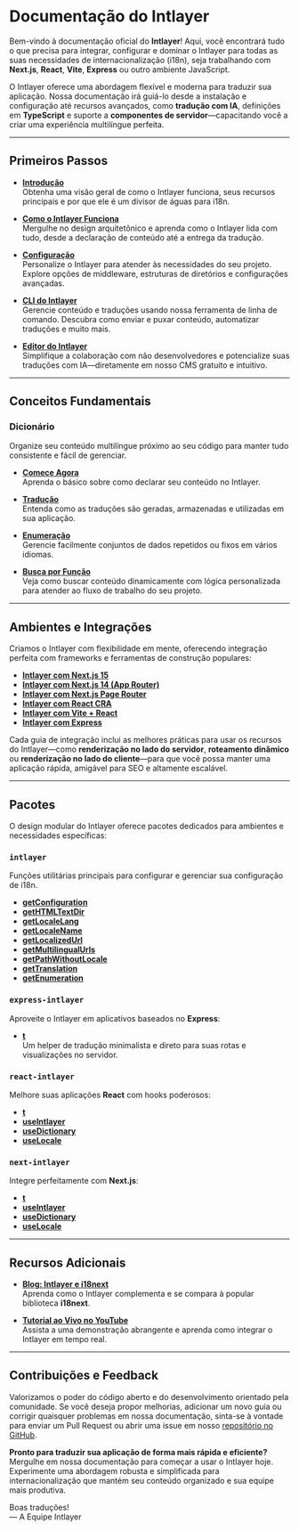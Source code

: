 # Documentação do Intlayer

Bem-vindo à documentação oficial do **Intlayer**! Aqui, você encontrará tudo o que precisa para integrar, configurar e dominar o Intlayer para todas as suas necessidades de internacionalização (i18n), seja trabalhando com **Next.js**, **React**, **Vite**, **Express** ou outro ambiente JavaScript.

O Intlayer oferece uma abordagem flexível e moderna para traduzir sua aplicação. Nossa documentação irá guiá-lo desde a instalação e configuração até recursos avançados, como **tradução com IA**, definições em **TypeScript** e suporte a **componentes de servidor**—capacitando você a criar uma experiência multilíngue perfeita.

---

## Primeiros Passos

- **[Introdução](https://github.com/aymericzip/intlayer/blob/main/docs/pt/introduction.md)**  
  Obtenha uma visão geral de como o Intlayer funciona, seus recursos principais e por que ele é um divisor de águas para i18n.

- **[Como o Intlayer Funciona](https://github.com/aymericzip/intlayer/blob/main/docs/pt/how_works_intlayer.md)**  
  Mergulhe no design arquitetônico e aprenda como o Intlayer lida com tudo, desde a declaração de conteúdo até a entrega da tradução.

- **[Configuração](https://github.com/aymericzip/intlayer/blob/main/docs/pt/configuration.md)**  
  Personalize o Intlayer para atender às necessidades do seu projeto. Explore opções de middleware, estruturas de diretórios e configurações avançadas.

- **[CLI do Intlayer](https://github.com/aymericzip/intlayer/blob/main/docs/pt/intlayer_cli.md)**  
  Gerencie conteúdo e traduções usando nossa ferramenta de linha de comando. Descubra como enviar e puxar conteúdo, automatizar traduções e muito mais.

- **[Editor do Intlayer](https://github.com/aymericzip/intlayer/blob/main/docs/pt/intlayer_visual_editor.md)**  
  Simplifique a colaboração com não desenvolvedores e potencialize suas traduções com IA—diretamente em nosso CMS gratuito e intuitivo.

---

## Conceitos Fundamentais

### Dicionário

Organize seu conteúdo multilíngue próximo ao seu código para manter tudo consistente e fácil de gerenciar.

- **[Comece Agora](https://github.com/aymericzip/intlayer/blob/main/docs/pt/dictionary/get_started.md)**  
  Aprenda o básico sobre como declarar seu conteúdo no Intlayer.

- **[Tradução](https://github.com/aymericzip/intlayer/blob/main/docs/pt/dictionary/translation.md)**  
  Entenda como as traduções são geradas, armazenadas e utilizadas em sua aplicação.

- **[Enumeração](https://github.com/aymericzip/intlayer/blob/main/docs/pt/dictionary/enumeration.md)**  
  Gerencie facilmente conjuntos de dados repetidos ou fixos em vários idiomas.

- **[Busca por Função](https://github.com/aymericzip/intlayer/blob/main/docs/pt/dictionary/function_fetching.md)**  
  Veja como buscar conteúdo dinamicamente com lógica personalizada para atender ao fluxo de trabalho do seu projeto.

---

## Ambientes e Integrações

Criamos o Intlayer com flexibilidade em mente, oferecendo integração perfeita com frameworks e ferramentas de construção populares:

- **[Intlayer com Next.js 15](https://github.com/aymericzip/intlayer/blob/main/docs/pt/intlayer_with_nextjs_15.md)**
- **[Intlayer com Next.js 14 (App Router)](https://github.com/aymericzip/intlayer/blob/main/docs/pt/intlayer_with_nextjs_14.md)**
- **[Intlayer com Next.js Page Router](https://github.com/aymericzip/intlayer/blob/main/docs/pt/intlayer_with_nextjs_page_router.md)**
- **[Intlayer com React CRA](https://github.com/aymericzip/intlayer/blob/main/docs/pt/intlayer_with_create_react_app.md)**
- **[Intlayer com Vite + React](https://github.com/aymericzip/intlayer/blob/main/docs/pt/intlayer_with_vite+react.md)**
- **[Intlayer com Express](https://github.com/aymericzip/intlayer/blob/main/docs/pt/intlayer_with_express.md)**

Cada guia de integração inclui as melhores práticas para usar os recursos do Intlayer—como **renderização no lado do servidor**, **roteamento dinâmico** ou **renderização no lado do cliente**—para que você possa manter uma aplicação rápida, amigável para SEO e altamente escalável.

---

## Pacotes

O design modular do Intlayer oferece pacotes dedicados para ambientes e necessidades específicas:

### `intlayer`

Funções utilitárias principais para configurar e gerenciar sua configuração de i18n.

- **[getConfiguration](https://github.com/aymericzip/intlayer/blob/main/docs/pt/packages/intlayer/getConfiguration.md)**
- **[getHTMLTextDir](https://github.com/aymericzip/intlayer/blob/main/docs/pt/packages/intlayer/getHTMLTextDir.md)**
- **[getLocaleLang](https://github.com/aymericzip/intlayer/blob/main/docs/pt/packages/intlayer/getLocaleLang.md)**
- **[getLocaleName](https://github.com/aymericzip/intlayer/blob/main/docs/pt/packages/intlayer/getLocaleName.md)**
- **[getLocalizedUrl](https://github.com/aymericzip/intlayer/blob/main/docs/pt/packages/intlayer/getLocalizedUrl.md)**
- **[getMultilingualUrls](https://github.com/aymericzip/intlayer/blob/main/docs/pt/packages/intlayer/getMultilingualUrls.md)**
- **[getPathWithoutLocale](https://github.com/aymericzip/intlayer/blob/main/docs/pt/packages/intlayer/getPathWithoutLocale.md)**
- **[getTranslation](https://github.com/aymericzip/intlayer/blob/main/docs/pt/packages/intlayer/getTranslation.md)**
- **[getEnumeration](https://github.com/aymericzip/intlayer/blob/main/docs/pt/packages/intlayer/getEnumeration.md)**

### `express-intlayer`

Aproveite o Intlayer em aplicativos baseados no **Express**:

- **[t](https://github.com/aymericzip/intlayer/blob/main/docs/pt/packages/express-intlayer/t.md)**  
  Um helper de tradução minimalista e direto para suas rotas e visualizações no servidor.

### `react-intlayer`

Melhore suas aplicações **React** com hooks poderosos:

- **[t](https://github.com/aymericzip/intlayer/blob/main/docs/pt/packages/react-intlayer/t.md)**
- **[useIntlayer](https://github.com/aymericzip/intlayer/blob/main/docs/pt/packages/react-intlayer/useIntlayer.md)**
- **[useDictionary](https://github.com/aymericzip/intlayer/blob/main/docs/pt/packages/react-intlayer/useDictionary.md)**
- **[useLocale](https://github.com/aymericzip/intlayer/blob/main/docs/pt/packages/react-intlayer/useLocale.md)**

### `next-intlayer`

Integre perfeitamente com **Next.js**:

- **[t](https://github.com/aymericzip/intlayer/blob/main/docs/pt/packages/next-intlayer/t.md)**
- **[useIntlayer](https://github.com/aymericzip/intlayer/blob/main/docs/pt/packages/next-intlayer/useIntlayer.md)**
- **[useDictionary](https://github.com/aymericzip/intlayer/blob/main/docs/pt/packages/next-intlayer/useDictionary.md)**
- **[useLocale](https://github.com/aymericzip/intlayer/blob/main/docs/pt/packages/next-intlayer/useLocale.md)**

---

## Recursos Adicionais

- **[Blog: Intlayer e i18next](https://github.com/aymericzip/intlayer/blob/main/docs/pt/intlayer_with_i18next.md)**  
  Aprenda como o Intlayer complementa e se compara à popular biblioteca **i18next**.

- **[Tutorial ao Vivo no YouTube](https://youtu.be/W2G7KxuSD4c?si=GyU_KpVhr61razRw)**  
  Assista a uma demonstração abrangente e aprenda como integrar o Intlayer em tempo real.

---

## Contribuições e Feedback

Valorizamos o poder do código aberto e do desenvolvimento orientado pela comunidade. Se você deseja propor melhorias, adicionar um novo guia ou corrigir quaisquer problemas em nossa documentação, sinta-se à vontade para enviar um Pull Request ou abrir uma issue em nosso [repositório no GitHub](https://github.com/aymericzip/intlayer/blob/main/docs).

**Pronto para traduzir sua aplicação de forma mais rápida e eficiente?** Mergulhe em nossa documentação para começar a usar o Intlayer hoje. Experimente uma abordagem robusta e simplificada para internacionalização que mantém seu conteúdo organizado e sua equipe mais produtiva.

Boas traduções!  
— A Equipe Intlayer
